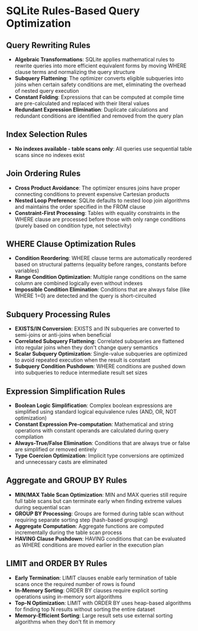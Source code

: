 # SQLite Rules-Based Query Optimization

## Query Rewriting Rules
- **Algebraic Transformations**: SQLite applies mathematical rules to rewrite queries into more efficient equivalent forms by moving WHERE clause terms and normalizing the query structure
- **Subquery Flattening**: The optimizer converts eligible subqueries into joins when certain safety conditions are met, eliminating the overhead of nested query execution
- **Constant Folding**: Expressions that can be computed at compile time are pre-calculated and replaced with their literal values
- **Redundant Expression Elimination**: Duplicate calculations and redundant conditions are identified and removed from the query plan

## Index Selection Rules
- **No indexes available - table scans only**: All queries use sequential table scans since no indexes exist

## Join Ordering Rules
- **Cross Product Avoidance**: The optimizer ensures joins have proper connecting conditions to prevent expensive Cartesian products
- **Nested Loop Preference**: SQLite defaults to nested loop join algorithms and maintains the order specified in the FROM clause
- **Constraint-First Processing**: Tables with equality constraints in the WHERE clause are processed before those with only range conditions (purely based on condition type, not selectivity)

## WHERE Clause Optimization Rules
- **Condition Reordering**: WHERE clause terms are automatically reordered based on structural patterns (equality before ranges, constants before variables)
- **Range Condition Optimization**: Multiple range conditions on the same column are combined logically even without indexes
- **Impossible Condition Elimination**: Conditions that are always false (like WHERE 1=0) are detected and the query is short-circuited

## Subquery Processing Rules
- **EXISTS/IN Conversion**: EXISTS and IN subqueries are converted to semi-joins or anti-joins when beneficial
- **Correlated Subquery Flattening**: Correlated subqueries are flattened into regular joins when they don't change query semantics
- **Scalar Subquery Optimization**: Single-value subqueries are optimized to avoid repeated execution when the result is constant
- **Subquery Condition Pushdown**: WHERE conditions are pushed down into subqueries to reduce intermediate result set sizes

## Expression Simplification Rules
- **Boolean Logic Simplification**: Complex boolean expressions are simplified using standard logical equivalence rules (AND, OR, NOT optimization)
- **Constant Expression Pre-computation**: Mathematical and string operations with constant operands are calculated during query compilation
- **Always-True/False Elimination**: Conditions that are always true or false are simplified or removed entirely
- **Type Coercion Optimization**: Implicit type conversions are optimized and unnecessary casts are eliminated

## Aggregate and GROUP BY Rules
- **MIN/MAX Table Scan Optimization**: MIN and MAX queries still require full table scans but can terminate early when finding extreme values during sequential scan
- **GROUP BY Processing**: Groups are formed during table scan without requiring separate sorting step (hash-based grouping)
- **Aggregate Computation**: Aggregate functions are computed incrementally during the table scan process
- **HAVING Clause Pushdown**: HAVING conditions that can be evaluated as WHERE conditions are moved earlier in the execution plan

## LIMIT and ORDER BY Rules
- **Early Termination**: LIMIT clauses enable early termination of table scans once the required number of rows is found
- **In-Memory Sorting**: ORDER BY clauses require explicit sorting operations using in-memory sort algorithms
- **Top-N Optimization**: LIMIT with ORDER BY uses heap-based algorithms for finding top N results without sorting the entire dataset
- **Memory-Efficient Sorting**: Large result sets use external sorting algorithms when they don't fit in memory